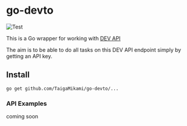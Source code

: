 # go-devto
![Test](https://github.com/TaigaMikami/go-devto/workflows/Test/badge.svg)

This is a Go wrapper for working with [DEV API](https://docs.dev.to/api/)

The aim is to be able to do all tasks on this DEV API endpoint simply by getting an API key.

## Install
```
go get github.com/TaigaMikami/go-devto/...
```

### API Examples
coming soon

